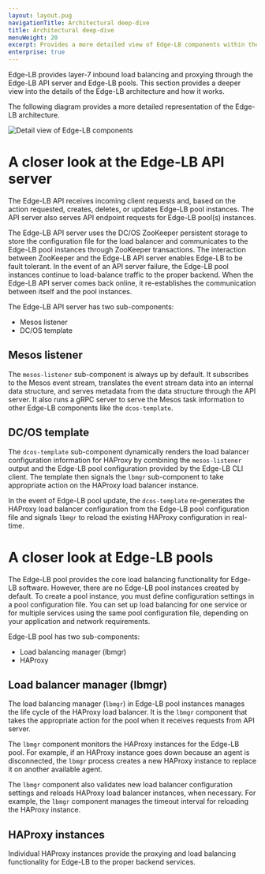 ```yaml
---
layout: layout.pug
navigationTitle: Architectural deep-dive
title: Architectural deep-dive
menuWeight: 20
excerpt: Provides a more detailed view of Edge-LB components within the network topology for a cluster
enterprise: true
---
```


Edge-LB provides layer-7 inbound load balancing and proxying through the Edge-LB API server and Edge-LB pools. This section provides a deeper view into the details of the Edge-LB architecture and how it works.

The following diagram provides a more detailed representation of the Edge-LB architecture.

<p>
<img src="/services/edge-lb/img/Edge-LB-4.png" alt="Detail view of Edge-LB components">
</p>

# A closer look at the Edge-LB API server
The Edge-LB API receives incoming client requests and, based on the action requested, creates, deletes, or updates Edge-LB pool instances. The API server also serves API endpoint requests for Edge-LB pool(s) instances.

The Edge-LB API server uses the DC/OS ZooKeeper persistent storage to store the configuration file for the load balancer and communicates to the Edge-LB pool instances through ZooKeeper transactions. The interaction between ZooKeeper and the Edge-LB API server enables Edge-LB to be fault tolerant. In the event of an API server failure, the Edge-LB pool instances continue to load-balance traffic to the proper backend. When the Edge-LB API server comes back online, it re-establishes the communication between itself and the pool instances.

The Edge-LB API server has two sub-components:
- Mesos listener
- DC/OS template

## Mesos listener
The `mesos-listener` sub-component is always up by default. It subscribes to the Mesos event stream, translates the event stream data into an internal data structure, and serves metadata from the data structure through the API server. It also runs a gRPC server to serve the Mesos task information to other Edge-LB components like the `dcos-template`.

## DC/OS template
The `dcos-template` sub-component dynamically renders the load balancer configuration information for HAProxy by combining the `mesos-listener` output and the Edge-LB pool configuration provided by the Edge-LB CLI client. The template then signals the `lbmgr` sub-component to take appropriate action on the HAProxy load balancer instance.

In the event of Edge-LB pool update, the `dcos-template` re-generates the HAProxy load balancer configuration from the Edge-LB pool configuration file and signals `lbmgr` to reload the existing HAProxy configuration in real-time.

# A closer look at Edge-LB pools
The Edge-LB pool provides the core load balancing functionality for Edge-LB software.
However, there are no Edge-LB pool instances created by default.
To create a pool instance, you must define configuration settings in a pool configuration file.
You can set up load balancing for one service or for multiple services using the same pool configuration file, depending on your application and network requirements.

Edge-LB pool has two sub-components:
- Load balancing manager (lbmgr)
- HAProxy

## Load balancer manager (lbmgr)

The load balancing manager (`lbmgr`) in Edge-LB pool instances manages the life cycle of the HAProxy load balancer.
It is the `lbmgr` component that takes the appropriate action for the pool when it receives requests from API server.

The `lbmgr` component monitors the HAProxy instances for the Edge-LB pool.
For example, if an HAProxy instance goes down because an agent is disconnected, the `lbmgr` process creates a new HAProxy instance to replace it on another available agent.

The `lbmgr` component also validates new load balancer configuration settings and reloads HAProxy load balancer instances, when necessary.
For example, the `lbmgr` component manages the timeout interval for reloading the HAProxy instance.

## HAProxy instances

Individual HAProxy instances provide the proxying and load balancing functionality for Edge-LB to the proper backend services.